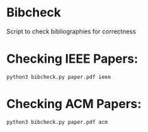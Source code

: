# Bibcheck
Script to check bibliographies for correctness

# Checking IEEE Papers:
`python3 bibcheck.py paper.pdf ieee`

# Checking ACM Papers:
`python3 bibcheck.py paper.pdf acm`
